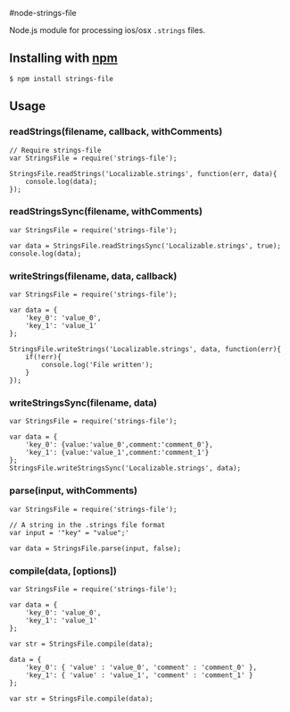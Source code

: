 #node-strings-file


Node.js module for processing ios/osx `.strings` files.

## Installing with [npm](http://npmjs.org/)

	$ npm install strings-file

## Usage
### readStrings(filename, callback, withComments)
	// Require strings-file
	var StringsFile = require('strings-file');
	
	StringsFile.readStrings('Localizable.strings', function(err, data){
		console.log(data);
	});

### readStringsSync(filename, withComments)
	var StringsFile = require('strings-file');

	var data = StringsFile.readStringsSync('Localizable.strings', true);
	console.log(data);

### writeStrings(filename, data, callback)
	var StringsFile = require('strings-file');

	var data = {
		'key_0': 'value_0',
		'key_1': 'value_1'
	};
	
	StringsFile.writeStrings('Localizable.strings', data, function(err){
		if(!err){
			console.log('File written');
		}
	});

### writeStringsSync(filename, data)
	var StringsFile = require('strings-file');
	
	var data = {
		'key_0': {value:'value_0',comment:'comment_0'},
		'key_1': {value:'value_1',comment:'comment_1'}
	};
	StringsFile.writeStringsSync('Localizable.strings', data);

### parse(input, withComments)
	var StringsFile = require('strings-file');

	// A string in the .strings file format
	var input = '"key" = "value";'
	
	var data = StringsFile.parse(input, false);

### compile(data, [options])
	var StringsFile = require('strings-file');

	var data = {
		'key_0': 'value_0',
		'key_1': 'value_1'
	};
	
	var str = StringsFile.compile(data);

	data = {
		'key_0': { 'value' : 'value_0', 'comment' : 'comment_0' },
		'key_1': { 'value' : 'value_1', 'comment' : 'comment_1' }
	};

	var str = StringsFile.compile(data);    